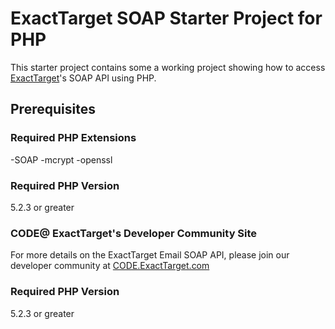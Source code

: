 # ExactTarget SOAP Starter Project for PHP

This starter project contains some a working project showing how to access [ExactTarget][0]'s SOAP API using PHP. 

## Prerequisites

### Required PHP Extensions
-SOAP
-mcrypt
-openssl

### Required PHP Version
5.2.3 or greater

### CODE@ ExactTarget's Developer Community Site

For more details on the ExactTarget Email SOAP API, please join our developer community at [CODE.ExactTarget.com][1]

### Required PHP Version
5.2.3 or greater


[0]: http://www.exacttarget.com
[1]: http://code.exacttarget.com
